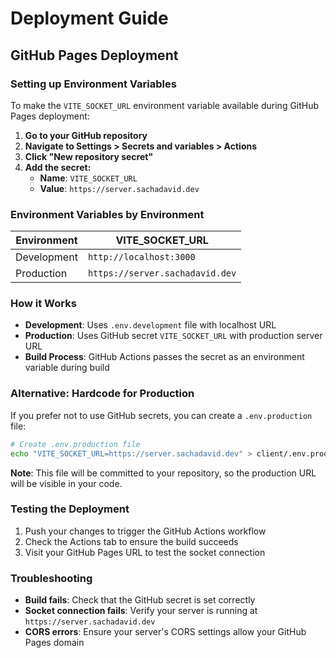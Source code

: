 # Deployment Guide

## GitHub Pages Deployment

### Setting up Environment Variables

To make the `VITE_SOCKET_URL` environment variable available during GitHub Pages deployment:

1. **Go to your GitHub repository**
2. **Navigate to Settings > Secrets and variables > Actions**
3. **Click "New repository secret"**
4. **Add the secret:**
   - **Name**: `VITE_SOCKET_URL`
   - **Value**: `https://server.sachadavid.dev`

### Environment Variables by Environment

| Environment | VITE_SOCKET_URL |
|-------------|-----------------|
| Development | `http://localhost:3000` |
| Production  | `https://server.sachadavid.dev` |

### How it Works

- **Development**: Uses `.env.development` file with localhost URL
- **Production**: Uses GitHub secret `VITE_SOCKET_URL` with production server URL
- **Build Process**: GitHub Actions passes the secret as an environment variable during build

### Alternative: Hardcode for Production

If you prefer not to use GitHub secrets, you can create a `.env.production` file:

```bash
# Create .env.production file
echo "VITE_SOCKET_URL=https://server.sachadavid.dev" > client/.env.production
```

**Note**: This file will be committed to your repository, so the production URL will be visible in your code.

### Testing the Deployment

1. Push your changes to trigger the GitHub Actions workflow
2. Check the Actions tab to ensure the build succeeds
3. Visit your GitHub Pages URL to test the socket connection

### Troubleshooting

- **Build fails**: Check that the GitHub secret is set correctly
- **Socket connection fails**: Verify your server is running at `https://server.sachadavid.dev`
- **CORS errors**: Ensure your server's CORS settings allow your GitHub Pages domain 